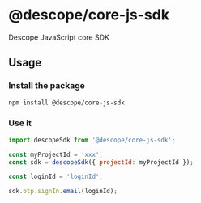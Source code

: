 # @descope/core-js-sdk

Descope JavaScript core SDK

## Usage

### Install the package

```bash
npm install @descope/core-js-sdk
```

### Use it

```js
import descopeSdk from '@descope/core-js-sdk';

const myProjectId = 'xxx';
const sdk = descopeSdk({ projectId: myProjectId });

const loginId = 'loginId';

sdk.otp.signIn.email(loginId);
```
